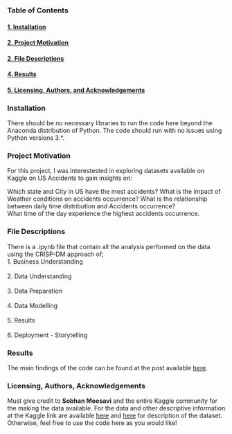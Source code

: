 ### Table of Contents

<a href='#Installations'><h4>1. Installation</h4></a>
<a href='#Project Motivation'><h4>2. Project Motivation</h4></a>
<a href='#File Descriptions'><h4>2. File Descriptions</h4></a>
<a href='#Results'><h4>4. Results</h4></a>
<a href='#Licensing, Authors, and Acknowledgements'><h4>5. Licensing, Authors, and Acknowledgements</h4></a>

<h3>Installation</h3>
<a id='#Installations'></a>
There should be no necessary libraries to run the code here beyond the Anaconda distribution of Python. The code should run with no issues using Python versions 3.*.

<h3>Project Motivation</h3>
<a id='#Project Motivation'></a>
For this project, I was interestested in exploring datasets available on Kaggle on US Accidents to gain insights on:

Which state and City in US have the most accidents?
What is the impact of Weather conditions on accidents occurrence?
What is the relationship between daily time distribution and Accidents occurrence?  
What time of the day experience the highest accidents occurrence.

<h3>File Descriptions</h3>
<a id='#File Descriptions'></a>
There is a .ipynb file that contain all the analysis performed on the data using the CRISP-DM approach of; 
<br>1. Business Understanding </br>
<br>2. Data Understanding</br>
<br>3. Data Preparation</br>
<br>4. Data Modelling</br>
<br>5. Results</br>
<br>6. Deployment - Storytelling</br>

<h3>Results</h3>
<a id='#Results'></a>
The main findings of the code can be found at the post available <a href=https://medium.com/@fabiyiopeyemi94/how-severe-are-car-accidents-in-the-us-c86af93ad050?sk=e691a3acf78b68811b05555242ec041e>here</a>.

<h3>Licensing, Authors, Acknowledgements</h3>
<a id='#Licensing, Authors, Acknowledgements'</a>
Must give credit to <b>Sobhan Moosavi</b> and the entire Kaggle community for the  making the data available.
For the data and other descriptive information at the Kaggle link are available <a href=https://www.kaggle.com/sobhanmoosavi/us-accidents>here</a> and <a href='https://smoosavi.org/datasets/us_accidents'>here</a> for description of the dataset. Otherwise, feel free to use the code here as you would like!

